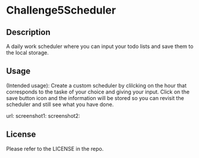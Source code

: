 # Challenge5Scheduler

## Description

A daily work scheduler where you can input your todo lists and save them to the local storage. 

## Usage

(Intended usage): Create a custom scheduler by clilcking on the hour that corresponds to the taske of your choice and giving your input. Click on the save button icon and the information will be stored so you can revisit the scheduler and still see what you have done.

url:
screenshot1:
screenshot2:

## License

Please refer to the LICENSE in the repo.
